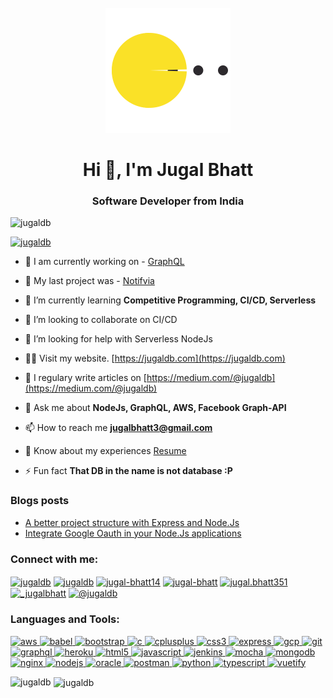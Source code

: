 <div align="center">
	<br>
	<img src="https://raw.githubusercontent.com/Aniket965/Aniket965/master/pacman.svg?sanitize=true" width="200" height="200">
</div>

<h1 align="center">Hi 👋, I'm Jugal Bhatt</h1>
<h3 align="center">Software Developer from India</h3>

<p align="left"> <img src="https://komarev.com/ghpvc/?username=jugaldb&label=Profile%20views&color=0e75b6&style=flat" alt="jugaldb" /> </p>

<p align="left"> <a href="https://github.com/ryo-ma/github-profile-trophy"><img src="https://github-profile-trophy.vercel.app/?username=jugaldb" alt="jugaldb" /></a> </p>

- 🔭 I am currently working on - [GraphQL](https://graphql.org/)

- 🔭 My last project was - [Notifvia](https://notifvia.com)

- 🌱 I’m currently learning **Competitive Programming, CI/CD, Serverless**

- 👯 I’m looking to collaborate on CI/CD

- 🤝 I’m looking for help with Serverless NodeJs

- 👨‍💻 Visit my website. [https://jugaldb.com](https://jugaldb.com)

- 📝 I regulary write articles on [https://medium.com/@jugaldb](https://medium.com/@jugaldb)

- 💬 Ask me about **NodeJs, GraphQL, AWS, Facebook Graph-API**

- 📫 How to reach me **jugalbhatt3@gmail.com**

- 📄 Know about my experiences [Resume](https://drive.google.com/file/d/1aGaR77ENDQJ_E3btezoTAPl3zPi6F9ua/view?usp=sharing)

- ⚡ Fun fact **That DB in the name is not database :P**

### Blogs posts
<!-- BLOG-POST-LIST:START -->
- [A better project structure with Express and Node.Js](https://medium.com/codechef-vit/a-better-project-structure-with-express-and-node-js-c23abc2d736f?source=rss-ac47eb23555d------2)
- [Integrate Google Oauth in your Node.Js applications](https://medium.com/codechef-vit/integrate-google-oauth-in-your-node-js-applications-64b2ef41793b?source=rss-ac47eb23555d------2)
<!-- BLOG-POST-LIST:END -->

<h3 align="left">Connect with me:</h3>
<p align="left">
<a href="https://dev.to/jugaldb" target="blank"><img align="center" src="https://cdn.jsdelivr.net/npm/simple-icons@3.0.1/icons/dev-dot-to.svg" alt="jugaldb" height="30" width="40" /></a>
<a href="https://twitter.com/jugaldb" target="blank"><img align="center" src="https://cdn.jsdelivr.net/npm/simple-icons@3.0.1/icons/twitter.svg" alt="jugaldb" height="30" width="40" /></a>
<a href="https://linkedin.com/in/jugal-bhatt14" target="blank"><img align="center" src="https://cdn.jsdelivr.net/npm/simple-icons@3.0.1/icons/linkedin.svg" alt="jugal-bhatt14" height="30" width="40" /></a>
<a href="https://stackoverflow.com/users/jugal-bhatt" target="blank"><img align="center" src="https://cdn.jsdelivr.net/npm/simple-icons@3.0.1/icons/stackoverflow.svg" alt="jugal-bhatt" height="30" width="40" /></a>
<a href="https://fb.com/jugal.bhatt351" target="blank"><img align="center" src="https://cdn.jsdelivr.net/npm/simple-icons@3.0.1/icons/facebook.svg" alt="jugal.bhatt351" height="30" width="40" /></a>
<a href="https://instagram.com/_jugalbhatt" target="blank"><img align="center" src="https://cdn.jsdelivr.net/npm/simple-icons@3.0.1/icons/instagram.svg" alt="_jugalbhatt" height="30" width="40" /></a>
<a href="https://medium.com/@jugaldb" target="blank"><img align="center" src="https://cdn.jsdelivr.net/npm/simple-icons@3.0.1/icons/medium.svg" alt="@jugaldb" height="30" width="40" /></a>
</p>

<h3 align="left">Languages and Tools:</h3>
<p align="left"> <a href="https://aws.amazon.com" target="_blank"> <img src="https://devicons.github.io/devicon/devicon.git/icons/amazonwebservices/amazonwebservices-original-wordmark.svg" alt="aws" width="40" height="40"/> </a> <a href="https://babeljs.io/" target="_blank"> <img src="https://www.vectorlogo.zone/logos/babeljs/babeljs-icon.svg" alt="babel" width="40" height="40"/> </a> <a href="https://getbootstrap.com" target="_blank"> <img src="https://devicons.github.io/devicon/devicon.git/icons/bootstrap/bootstrap-plain.svg" alt="bootstrap" width="40" height="40"/> </a> <a href="https://www.cprogramming.com/" target="_blank"> <img src="https://devicons.github.io/devicon/devicon.git/icons/c/c-original.svg" alt="c" width="40" height="40"/> </a> <a href="https://www.w3schools.com/cpp/" target="_blank"> <img src="https://devicons.github.io/devicon/devicon.git/icons/cplusplus/cplusplus-original.svg" alt="cplusplus" width="40" height="40"/> </a> <a href="https://www.w3schools.com/css/" target="_blank"> <img src="https://devicons.github.io/devicon/devicon.git/icons/css3/css3-original-wordmark.svg" alt="css3" width="40" height="40"/> </a> <a href="https://expressjs.com" target="_blank"> <img src="https://devicons.github.io/devicon/devicon.git/icons/express/express-original-wordmark.svg" alt="express" width="40" height="40"/> </a> <a href="https://cloud.google.com" target="_blank"> <img src="https://www.vectorlogo.zone/logos/google_cloud/google_cloud-icon.svg" alt="gcp" width="40" height="40"/> </a> <a href="https://git-scm.com/" target="_blank"> <img src="https://www.vectorlogo.zone/logos/git-scm/git-scm-icon.svg" alt="git" width="40" height="40"/> </a> <a href="https://graphql.org" target="_blank"> <img src="https://www.vectorlogo.zone/logos/graphql/graphql-icon.svg" alt="graphql" width="40" height="40"/> </a> <a href="https://heroku.com" target="_blank"> <img src="https://www.vectorlogo.zone/logos/heroku/heroku-icon.svg" alt="heroku" width="40" height="40"/> </a> <a href="https://www.w3.org/html/" target="_blank"> <img src="https://devicons.github.io/devicon/devicon.git/icons/html5/html5-original-wordmark.svg" alt="html5" width="40" height="40"/> </a> <a href="https://developer.mozilla.org/en-US/docs/Web/JavaScript" target="_blank"> <img src="https://devicons.github.io/devicon/devicon.git/icons/javascript/javascript-original.svg" alt="javascript" width="40" height="40"/> </a> <a href="https://www.jenkins.io" target="_blank"> <img src="https://www.vectorlogo.zone/logos/jenkins/jenkins-icon.svg" alt="jenkins" width="40" height="40"/> </a> <a href="https://mochajs.org" target="_blank"> <img src="https://www.vectorlogo.zone/logos/mochajs/mochajs-icon.svg" alt="mocha" width="40" height="40"/> </a> <a href="https://www.mongodb.com/" target="_blank"> <img src="https://devicons.github.io/devicon/devicon.git/icons/mongodb/mongodb-original-wordmark.svg" alt="mongodb" width="40" height="40"/> </a> <a href="https://www.nginx.com" target="_blank"> <img src="https://devicons.github.io/devicon/devicon.git/icons/nginx/nginx-original.svg" alt="nginx" width="40" height="40"/> </a> <a href="https://nodejs.org" target="_blank"> <img src="https://devicons.github.io/devicon/devicon.git/icons/nodejs/nodejs-original-wordmark.svg" alt="nodejs" width="40" height="40"/> </a> <a href="https://www.oracle.com/" target="_blank"> <img src="https://devicons.github.io/devicon/devicon.git/icons/oracle/oracle-original.svg" alt="oracle" width="40" height="40"/> </a> <a href="https://postman.com" target="_blank"> <img src="https://www.vectorlogo.zone/logos/getpostman/getpostman-icon.svg" alt="postman" width="40" height="40"/> </a> <a href="https://www.python.org" target="_blank"> <img src="https://devicons.github.io/devicon/devicon.git/icons/python/python-original.svg" alt="python" width="40" height="40"/> </a> <a href="https://www.typescriptlang.org/" target="_blank"> <img src="https://devicons.github.io/devicon/devicon.git/icons/typescript/typescript-original.svg" alt="typescript" width="40" height="40"/> </a> <a href="https://vuetifyjs.com/en/" target="_blank"> <img src="https://bestofjs.org/logos/vuetify.svg" alt="vuetify" width="40" height="40"/> </a> </p>

<p><img align="left" src="https://github-readme-stats.vercel.app/api/top-langs?username=jugaldb&show_icons=true&locale=en&layout=compact" alt="jugaldb" /></p>

<p>&nbsp;<img align="center" src="https://github-readme-stats.vercel.app/api?username=jugaldb&show_icons=true&locale=en" alt="jugaldb" /></p>
